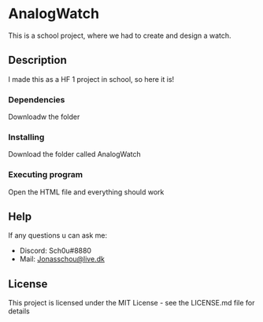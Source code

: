 # AnalogWatch

This is a school project, where we had to create and design a watch.

## Description

I made this as a HF 1 project in school, so here it is!

### Dependencies

Downloadw the folder

### Installing

Download the folder called AnalogWatch

### Executing program

Open the HTML file and everything should work

## Help

If any questions u can ask me: 
- Discord: Sch0u#8880
- Mail: Jonasschou@live.dk

## License

This project is licensed under the MIT License - see the LICENSE.md file for details
